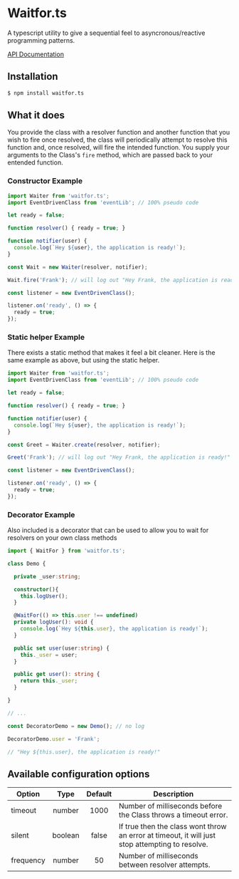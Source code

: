# Waitfor.ts

A typescript utility to give a sequential feel to asyncronous/reactive programming patterns.

[API Documentation](https://joseym.github.io/waitFor.ts/classes/waitfor.html)

## Installation

```sh
$ npm install waitfor.ts
```

## What it does

You provide the class with a resolver function and another function that you wish to fire once resolved, the class will periodically attempt to resolve this function and, once resolved, will fire the intended function.
You supply your arguments to the Class's `fire` method, which are passed back to your entended function.

### Constructor Example

```typescript
import Waiter from 'waitfor.ts';
import EventDrivenClass from 'eventLib'; // 100% pseudo code

let ready = false;

function resolver() { ready = true; }

function notifier(user) {
  console.log(`Hey ${user}, the application is ready!`);
}

const Wait = new Waiter(resolver, notifier);

Wait.fire('Frank'); // will log out "Hey Frank, the application is ready!" after the listener event resets the `ready` variable to true.

const listener = new EventDrivenClass();

listener.on('ready', () => {
  ready = true;
});

```

### Static helper Example
There exists a static method that makes it feel a bit cleaner.
Here is the same example as above, but using the static helper.

```typescript
import Waiter from 'waitfor.ts';
import EventDrivenClass from 'eventLib'; // 100% pseudo code

let ready = false;

function resolver() { ready = true; }

function notifier(user) {
  console.log(`Hey ${user}, the application is ready!`);
}

const Greet = Waiter.create(resolver, notifier);

Greet('Frank'); // will log out "Hey Frank, the application is ready!" after the listener event resets the `ready` variable to true.

const listener = new EventDrivenClass();

listener.on('ready', () => {
  ready = true;
});

```

### Decorator Example
Also included is a decorator that can be used to allow you to wait for resolvers on your own class methods

```typescript
import { WaitFor } from 'waitfor.ts';

class Demo {

  private _user:string;

  constructor(){
    this.logUser();
  }

  @WaitFor(() => this.user !== undefined)
  private logUser(): void {
    console.log(`Hey ${this.user}, the application is ready!`);
  }

  public set user(user:string) {
    this._user = user;
  }

  public get user(): string {
    return this._user;
  }

}

// ...

const DecoratorDemo = new Demo(); // no log

DecoratorDemo.user = 'Frank';

// "Hey ${this.user}, the application is ready!"

```


## Available configuration options
| Option    |   Type  | Default | Description                                                                                     |
|-----------|:-------:|:-------:|-------------------------------------------------------------------------------------------------|
| timeout   |  number |   1000  | Number of milliseconds before the Class throws a timeout error.                                 |
| silent    | boolean |  false  | If true then the class wont throw an error at timeout, it will just stop attempting to resolve. |
| frequency |  number |    50   | Number of milliseconds between resolver attempts.          

